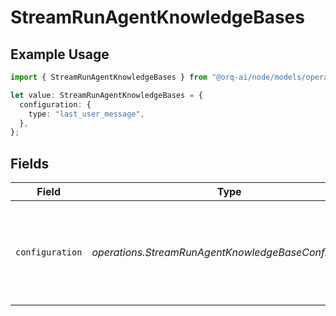# StreamRunAgentKnowledgeBases

## Example Usage

```typescript
import { StreamRunAgentKnowledgeBases } from "@orq-ai/node/models/operations";

let value: StreamRunAgentKnowledgeBases = {
  configuration: {
    type: "last_user_message",
  },
};
```

## Fields

| Field                                                                                      | Type                                                                                       | Required                                                                                   | Description                                                                                |
| ------------------------------------------------------------------------------------------ | ------------------------------------------------------------------------------------------ | ------------------------------------------------------------------------------------------ | ------------------------------------------------------------------------------------------ |
| `configuration`                                                                            | *operations.StreamRunAgentKnowledgeBaseConfiguration*                                      | :heavy_check_mark:                                                                         | Defines the configuration settings which can either be for a user message or a text entry. |